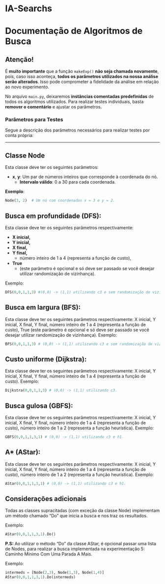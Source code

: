 # IA-Searchs

# Documentação de Algoritmos de Busca

## Atenção!
É **muito importante** que a função `makeExp()` **não seja chamada novamente**, pois, caso isso aconteça, **todos os parâmetros utilizados na nossa análise serão alterados**. Isso pode comprometer a fidelidade da análise em relação ao novo experimento.

No arquivo `main.py`, deixaremos **instâncias comentadas predefinidas** de todos os algoritmos utilizados. Para realizar testes individuais, basta **remover o comentário** e ajustar os parâmetros.

### Parâmetros para Testes
Segue a descrição dos parâmetros necessários para realizar testes por conta própria:

---

## Classe Node
Esta classe deve ter os seguintes parâmetros:

- **x**, **y**: Um par de números inteiros que corresponde à coordenada do nó.
  - **Intervalo válido**: 0 a 30 para cada coordenada.

**Exemplo**:
```python
Node(3, 2)  # Um nó com coordenadas x = 3 e y = 2.
```

## Busca em profundidade (DFS):
Esta classe deve ter os seguintes parâmetros respectivamente:
- **X inicial,**
- **Y inicial,**
- **X final,**
- **Y final,**
  - número inteiro de 1 a 4 (representa a função de custo),
- **True**
  - (este parâmetro é opcional e só deve ser passado se você desejar utilizar randomização de vizinhança).

Exemplo: 
```python
DFS(0,0,1,1,3) #(0,0) -> (1,1) utilizando c3 e sem randomização de vizinhança.
```


## Busca em largura (BFS):
Esta classe deve ter os seguintes parâmetros respectivamente: X inicial, Y inicial, X final, Y final, número inteiro de 1 a 4 (representa a função de custo), True (este parâmetro é opcional e só deve ser passado se você desejar utilizar randomização de vizinhança).
Exemplo:
```python
BFS(0,0,1,1,3) # (0,0) -> (1,1) utilizando c3 e sem randomização de vizinhança.
```

## Custo uniforme (Dijkstra):
Esta classe deve ter os seguintes parâmetros respectivamente: X inicial, Y inicial, X final, Y final, número inteiro de 1 a 4 (representa a função de custo).
Exemplo: 
```python
Dijkstra(0,0,1,1,3) # (0,0) -> (1,1) utilizando c3.
```

## Busca gulosa (GBFS):
Esta classe deve ter os seguintes parâmetros respectivamente: X inicial, Y inicial, X final, Y final, número inteiro de 1 a 4 (representa a função de custo), número inteiro de 1 a 2 (representa a função heurística).
Exemplo:
```python
GBFS(0,0,1,1,3,1) # (0,0) -> (1,1) utilizando c3 e h1.
```

## A* (AStar):
Esta classe deve ter os seguintes parâmetros respectivamente: X inicial, Y inicial, X final, Y final, número inteiro de 1 a 4 (representa a função de custo), número inteiro de 1 a 2 (representa a função heurística).
Exemplo: 
```python
AStar(0,0,1,1,3,1) # (0,0) -> (1,1) utilizando c3 e h1.
```

## Considerações adicionais
Todas as classes supracitadas (com exceção da classe Node) implementam um método chamado “Do” que inicia a busca e nos traz os resultados.

Exemplo:
```python
AStar(0,0,1,1,3,1).Do()
```
**P.S:** Ao utilizar o método “Do” da classe AStar, é opcional passar uma lista de Nodes, para realizar a busca implementada na experimentação 5: Caminho Mínimo Com Uma Parada A Mais.

Exemplo: 
```python
intermeds = [Node(2,3), Node(1,3), Node(1,4)]
AStar(0,0,1,1,3,1).Do(intermeds)
```